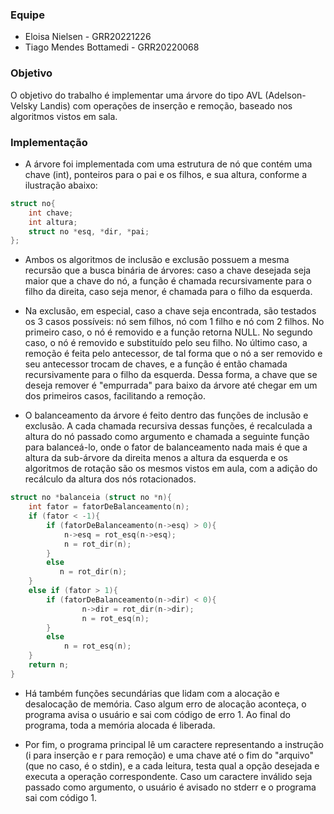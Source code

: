 ### Equipe
- Eloisa Nielsen - GRR20221226
- Tiago Mendes Bottamedi - GRR20220068

### Objetivo

O objetivo do trabalho é implementar uma árvore do tipo AVL (Adelson-Velsky Landis) com operações de inserção e remoção, baseado nos algoritmos vistos em sala. 

### Implementação

- A árvore foi implementada com uma estrutura de nó que contém uma chave (int), ponteiros para o pai e os filhos, e sua altura, conforme a ilustração abaixo:
```c
struct no{
	int chave;
	int altura;
	struct no *esq, *dir, *pai;
};
```
- Ambos os algoritmos de inclusão e exclusão possuem a mesma recursão que a busca binária de árvores: caso a chave desejada seja maior que a chave do nó, a função é chamada recursivamente para o filho da direita, caso seja menor, é chamada para o filho da esquerda. 

- Na exclusão, em especial, caso a chave seja encontrada, são testados os 3 casos possíveis: nó sem filhos, nó com 1 filho e nó com 2 filhos. No primeiro caso, o nó é removido e a função retorna NULL. No segundo caso, o nó é removido e substituído pelo seu filho. No último caso, a remoção é feita pelo antecessor, de tal forma que o nó a ser removido e seu antecessor trocam de chaves, e a função é então chamada recursivamente para o filho da esquerda. Dessa forma, a chave que se deseja remover é "empurrada" para baixo da árvore até chegar em um dos primeiros casos, facilitando a remoção.

- O balanceamento da árvore é feito dentro das funções de inclusão e exclusão. A cada chamada recursiva dessas funções, é recalculada a altura do nó passado como argumento e chamada a seguinte função para balanceá-lo, onde o fator de balanceamento nada mais é que a altura da sub-árvore da direita menos a altura da esquerda e os algoritmos de rotação são os mesmos vistos em aula, com a adição do recálculo da altura dos nós rotacionados.
```c
struct no *balanceia (struct no *n){
    int fator = fatorDeBalanceamento(n);
    if (fator < -1){
        if (fatorDeBalanceamento(n->esq) > 0){
            n->esq = rot_esq(n->esq);
            n = rot_dir(n);
        }
        else
           n = rot_dir(n);
    }        
    else if (fator > 1){
        if (fatorDeBalanceamento(n->dir) < 0){
                n->dir = rot_dir(n->dir);
                n = rot_esq(n);
        }
        else
            n = rot_esq(n);
    }
    return n;
}
```
- Há também funções secundárias que lidam com a alocação e desalocação de memória. Caso algum erro de alocação aconteça, o programa avisa o usuário e sai com código de erro 1. Ao final do programa, toda a memória alocada é liberada.

- Por fim, o programa principal lê um caractere representando a instrução (i para inserção e r para remoção) e uma chave até o fim do "arquivo" (que no caso, é o stdin), e a cada leitura, testa qual a opção desejada e executa a operação correspondente. Caso um caractere inválido seja passado como argumento, o usuário é avisado no stderr e o programa sai com código 1.
